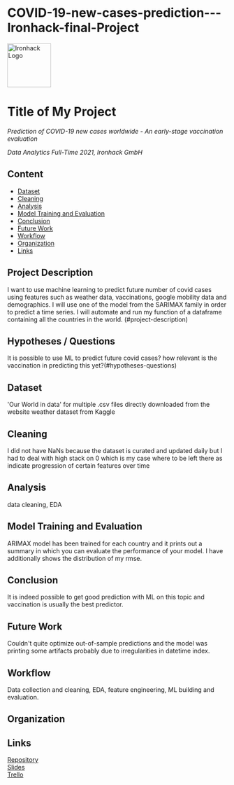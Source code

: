 # COVID-19-new-cases-prediction---Ironhack-final-Project

<img src="https://bit.ly/2VnXWr2" alt="Ironhack Logo" width="100"/>

# Title of My Project
*Prediction of COVID-19 new cases worldwide - An early-stage vaccination evaluation*

*Data Analytics Full-Time 2021, Ironhack GmbH*

## Content
- [Dataset](#dataset)
- [Cleaning](#cleaning)
- [Analysis](#analysis)
- [Model Training and Evaluation](#model-training-and-evaluation)
- [Conclusion](#conclusion)
- [Future Work](#future-work)
- [Workflow](#workflow)
- [Organization](#organization)
- [Links](#links)

## Project Description
I want to use machine learning to predict future number of covid cases using features such as weather data, vaccinations, google mobility data and demographics.
I will use one of the model from the SARIMAX family in order to predict a time series. I will automate and run my function of a dataframe containing all the countries in the world. (#project-description)

## Hypotheses / Questions
It is possible to use ML to predict future covid cases? how relevant is the vaccination in predicting this yet?(#hypotheses-questions)

## Dataset
'Our World in data' for multiple .csv files directly downloaded from the website
weather dataset from Kaggle

## Cleaning
I did not have NaNs because the dataset is curated and updated daily but I had to deal with high stack on 0 which is my case where to be left there as indicate progression of certain features over time

## Analysis
data cleaning,
EDA

## Model Training and Evaluation
ARIMAX model has been trained for each country and it prints out a summary in which you can evaluate the performance of your model. I have additionally shows the distribution of my rmse.

## Conclusion
It is indeed possible to get good prediction with ML on this topic and vaccination is usually the best predictor.

## Future Work
Couldn't quite optimize out-of-sample predictions and the model was printing some artifacts probably due to irregularities in datetime index.

## Workflow
Data collection and cleaning, EDA, feature engineering, ML building and evaluation.

## Organization


## Links



[Repository](https://github.com/)  
[Slides](https://slides.com/)  
[Trello](https://trello.com/en)  
